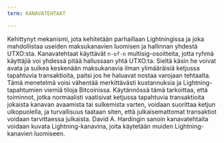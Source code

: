 ```yaml
---
term: KANAVATEHTAAT

---
```

Kehittynyt mekanismi, jota kehitetään parhaillaan Lightningissa ja joka mahdollistaa useiden maksukanavien luomisen ja hallinnan yhdestä UTXO:sta. Kanavatehtaat käyttävät `n-of-n` multisig-osoitteita, jotta ryhmä käyttäjiä voi yhdessä pitää hallussaan yhtä UTXO:ta. Sieltä käsin he voivat avata ja sulkea keskenään maksukanavia ilman ylimääräisiä ketjussa tapahtuvia transaktioita, paitsi jos he haluavat nostaa varojaan tehtaalta. Tämä menetelmä voisi vähentää merkittävästi kustannuksia ja Lightning-tapahtumien viemiä tiloja Bitcoinissa. Käytännössä tämä tarkoittaa, että toiminnot, jotka normaalisti vaatisivat ketjussa tapahtuvia transaktioita jokaista kanavan avaamista tai sulkemista varten, voidaan suorittaa ketjun ulkopuolella, ja turvallisuus taataan siten, että julkaisemattomat transaktiot voidaan tarvittaessa julkaista. David A. Hardingin sanoin kanavatehtaita voidaan kuvata Lightning-kanavina, joita käytetään muiden Lightning-kanavien luomiseen.